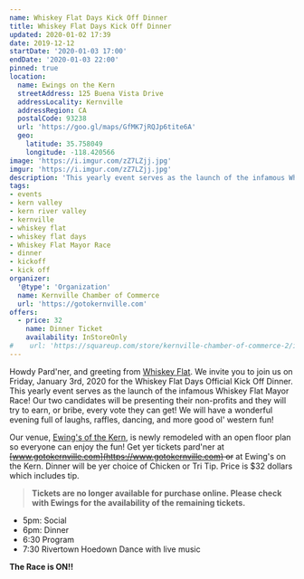 ```yaml
---
name: Whiskey Flat Days Kick Off Dinner
title: Whiskey Flat Days Kick Off Dinner
updated: 2020-01-02 17:39
date: 2019-12-12
startDate: '2020-01-03 17:00'
endDate: '2020-01-03 22:00'
pinned: true
location:
  name: Ewings on the Kern
  streetAddress: 125 Buena Vista Drive
  addressLocality: Kernville
  addressRegion: CA
  postalCode: 93238
  url: 'https://goo.gl/maps/GfMK7jRQJp6tite6A'
  geo:
    latitude: 35.758049
    longitude: -118.420566
image: 'https://i.imgur.com/zZ7LZjj.jpg'
imgur: 'https://i.imgur.com/zZ7LZjj.jpg'
description: 'This yearly event serves as the launch of the infamous Whiskey Flat Mayor Race!'
tags:
- events
- kern valley
- kern river valley
- kernville
- whiskey flat
- whiskey flat days
- Whiskey Flat Mayor Race
- dinner
- kickoff
- kick off
organizer:
  '@type': 'Organization'
  name: Kernville Chamber of Commerce
  url: 'https://gotokernville.com'
offers:
  - price: 32
    name: Dinner Ticket
    availability: InStoreOnly
#    url: 'https://squareup.com/store/kernville-chamber-of-commerce-2/item/whiskey-flat-kick-off-dinner'
---
```

Howdy Pard'ner, and greeting from [Whiskey Flat](/events/2020-whiskey-flat-days/).  We invite you to join us on Friday,
January 3rd, 2020 for the Whiskey Flat Days Official Kick Off Dinner.  This yearly
event serves as the launch of the infamous Whiskey Flat Mayor Race! Our two candidates
will be presenting their non-profits and they will try to earn, or bribe, every
vote they can get! We will have a wonderful evening full of laughs, raffles, dancing,
and more good ol' western fun!

Our venue, [Ewing's of the Kern](https://www.ewingsonthekern.com/), is newly remodeled with an open floor plan so
everyone can enjoy the fun! Get yer tickets pard'ner at ~~[www.gotokernville.com](https://www.gotokernville.com) or~~
at Ewing's on the Kern. Dinner will be yer choice of Chicken or Tri Tip. Price
is $32 dollars which includes tip.

> **Tickets are no longer available for purchase online. Please check with Ewings
for the availability of the remaining tickets.**

- 5pm: Social
- 6pm: Dinner
- 6:30 Program
- 7:30 Rivertown Hoedown Dance with live music

**The Race is ON!!**

